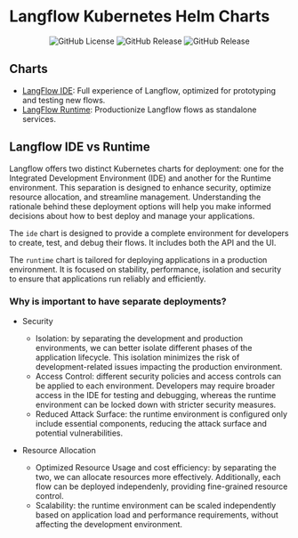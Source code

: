 # Langflow Kubernetes Helm Charts

<div class="column" align="middle">
  <img alt="GitHub License" src="https://img.shields.io/github/license/langflow-ai/langflow-helm-charts">
  <img alt="GitHub Release" src="https://img.shields.io/github/v/release/langflow-ai/langflow-helm-charts?filter=langflow-ide-*">
  <img alt="GitHub Release" src="https://img.shields.io/github/v/release/langflow-ai/langflow-helm-charts?filter=langflow-runtime-*">
</div>


## Charts
- [LangFlow IDE](./charts/langflow-ide/): Full experience of Langflow, optimized for prototyping and testing new flows. 
- [LangFlow Runtime](./charts/langflow-runtime/): Productionize Langflow flows as standalone services.


## Langflow IDE vs Runtime

Langflow offers two distinct Kubernetes charts for deployment: one for the Integrated Development Environment (IDE) and another for the Runtime environment. 
This separation is designed to enhance security, optimize resource allocation, and streamline management. 
Understanding the rationale behind these deployment options will help you make informed decisions about how to best deploy and manage your applications.

The `ide` chart is designed to provide a complete environment for developers to create, test, and debug their flows. It includes both the API and the UI.

The `runtime` chart is tailored for deploying applications in a production environment. It is focused on stability, performance, isolation and security to ensure that applications run reliably and efficiently.

### Why is important to have separate deployments?
- Security
  - Isolation: by separating the development and production environments, we can better isolate different phases of the application lifecycle. This isolation minimizes the risk of development-related issues impacting the production environment.
  - Access Control: different security policies and access controls can be applied to each environment. Developers may require broader access in the IDE for testing and debugging, whereas the runtime environment can be locked down with stricter security measures.
  - Reduced Attack Surface: the runtime environment is configured only include essential components, reducing the attack surface and potential vulnerabilities.

- Resource Allocation
  - Optimized Resource Usage and cost efficiency: by separating the two, we can allocate resources more effectively. Additionally, each flow can be deployed independenly, providing fine-grained resource control.
  - Scalability: the runtime environment can be scaled independently based on application load and performance requirements, without affecting the development environment.
